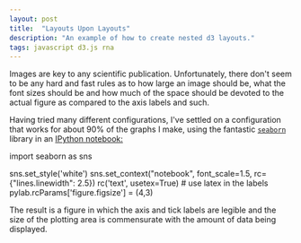 ```yaml
---
layout: post
title:  "Layouts Upon Layouts"
description: "An example of how to create nested d3 layouts."
tags: javascript d3.js rna
---
```

<meta charset="utf-8"> 
<img itemprop="image" src="/img/layouts_upon_layouts_itemprop.png" style='display:none' width=200 height=130>

Images are key to any scientific publication. Unfortunately, there don't
seem to be any hard and fast rules as to how large an image should be, what
the font sizes should be and how much of the space should be devoted to 
the actual figure as compared to the axis labels and such.

Having tried many different configurations, I've settled on a configuration
that works for about 90% of the graphs I make, using the fantastic
<a href="http://stanford.edu/~mwaskom/software/seaborn/">`seaborn`</a>
library in an <a href="http://ipython.org/notebook.html">IPython notebook:</a>

import seaborn as sns

sns.set_style('white')
sns.set_context("notebook", font_scale=1.5, rc={"lines.linewidth": 2.5})
rc('text', usetex=True)    # use latex in the labels
pylab.rcParams['figure.figsize'] = (4,3)

The result is a figure in which the axis and tick labels are legible and
the size of the plotting area is commensurate with the amount of data 
being displayed.
